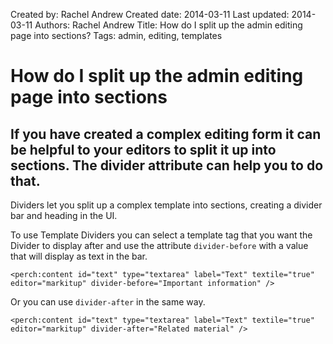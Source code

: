 Created by: Rachel Andrew
Created date: 2014-03-11
Last updated: 2014-03-11
Authors: Rachel Andrew
Title: How do I split up the admin editing page into sections?
Tags: admin, editing, templates

# How do I split up the admin editing page into sections

## If you have created a complex editing form it can be helpful to your editors to split it up into sections. The divider attribute can help you to do that.

Dividers let you split up a complex template into sections, creating a divider bar and heading in the UI.

To use Template Dividers you can select a template tag that you want the Divider to display after and use the attribute `divider-before` with a value that will display as text in the bar.

    <perch:content id="text" type="textarea" label="Text" textile="true" editor="markitup" divider-before="Important information" />

Or you can use `divider-after` in the same way.

    <perch:content id="text" type="textarea" label="Text" textile="true" editor="markitup" divider-after="Related material" />